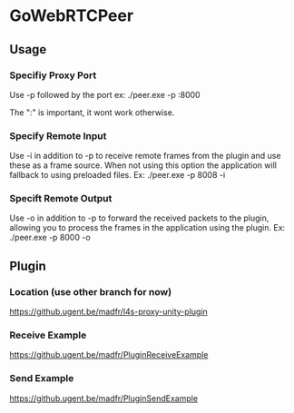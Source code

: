 # GoWebRTCPeer
 
## Usage

### Specifiy Proxy Port

Use -p followed by the port ex: ./peer.exe -p :8000

The ":" is important, it wont work otherwise.


### Specify Remote Input

Use -i in addition to -p to receive remote frames from the plugin and use these as a frame source. When not using this option the application will fallback to using preloaded files. Ex: ./peer.exe -p 8008 -i

### Specift Remote Output

Use -o in addition to -p to forward the received packets to the plugin, allowing you to process the frames in the application using the plugin. Ex: ./peer.exe -p 8000 -o

## Plugin

### Location (use other branch for now)
https://github.ugent.be/madfr/l4s-proxy-unity-plugin
### Receive Example
https://github.ugent.be/madfr/PluginReceiveExample
### Send Example
https://github.ugent.be/madfr/PluginSendExample
